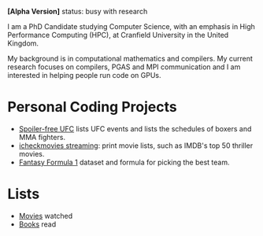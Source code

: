 __[Alpha Version]__ status: busy with research

I am a PhD Candidate studying Computer Science, with an emphasis in High
  Performance Computing (HPC), at Cranfield University in the United Kingdom.

My background is in computational mathematics and compilers.
My current research focuses on compilers, PGAS and MPI communication and I am
  interested in helping people run code on GPUs.

# Personal Coding Projects
* [Spoiler-free UFC](https://github.com/scrasmussen/spoiler-free-UFC) lists
  UFC events and lists the schedules of boxers and MMA fighters.
* [icheckmovies streaming](https://github.com/scrasmussen/icheckmovies-streaming):
  print movie lists, such as IMDB's top 50 thriller movies.
* [Fantasy Formula 1](https://github.com/scrasmussen/Formula1-2018) dataset and
  formula for picking the best team.

# Lists
* [Movies](https://www.icheckmovies.com/profiles/artless/) watched
* [Books](https://www.goodreads.com/user/show/5472160-soren-rasmussen) read
